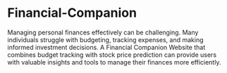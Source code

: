# Financial-Companion
Managing personal finances effectively can be challenging. Many individuals struggle with budgeting, tracking expenses, and making informed investment decisions. A Financial Companion Website that combines budget tracking with stock price prediction can provide users with valuable insights and tools to manage their finances more efficiently.

